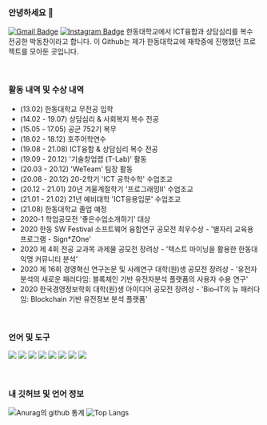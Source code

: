 ### 안녕하세요 👋 
[![Gmail Badge](https://img.shields.io/badge/Gmail-d14836?style=flat-square&logo=Gmail&logoColor=white&link=mailto:21300282@handong.edu)](mailto:21300282@handong.edu)
[![Instagram Badge](https://img.shields.io/badge/-Instagram-dd2a7b?style=flat-square&logo=instagram&logoColor=white&link=https://www.instagram.com/dongchan_isaac/)](https://www.instagram.com/dongchan_isaac/)
한동대학교에서 ICT융합과 상담심리를 복수 전공한 박동찬이라고 합니다.
이 Github는 제가 한동대학교에 재학중에 진행했던 프로젝트를 모아둔 곳입니다.

<br>

### 활동 내역 및 수상 내역
- (13.02) 한동대학교 무전공 입학
- (14.02 - 19.07) 상담심리 & 사회복지 복수 전공 
- (15.05 - 17.05) 공군 752기 복무
- (18.02 - 18.12) 호주어학연수
- (19.08 - 21.08) ICT융합 & 상담심리 복수 전공
- (19.09 - 20.12) '기술창업랩 (T-Lab)' 활동
- (20.03 - 20.12) 'WeTeam' 팀장 활동
- (20.08 - 20.12) 20-2학기 'ICT 공학수학' 수업조교
- (20.12 - 21.01) 20년 겨울계절학기 '프로그래밍Ⅱ' 수업조교
- (21.01 - 21.02) 21년 예비대학 'ICT응용입문' 수업조교
- (21.08) 한동대학교 졸업 예정
- 2020-1 학업공모전 '좋은수업소개하기' 대상
- 2020 한동 SW Festival 소프트웨어 융합연구 공모전 최우수상 - '별자리 교육용 프로그램 - Sign*ZOne'
- 2020 제 4회 전공 교과목 과제물 공모전 장려상 - '텍스트 마이닝을 활용한 한동대 익명 커뮤니티 분석'
- 2020 제 16회 경영혁신 연구논문 및 사례연구 대학(원)생 공모전 장려상 - '유전자분석의 새로운 패러다임: 블록체인 기반 유전자분석 플랫폼의 사용자 수용 연구'
- 2020 한국경영정보학회 대학(원)생 아이디어 공모전 장려상 - 'Bio–IT의 뉴 패러다임: Blockchain 기반 유전정보 분석 플랫폼'

<br>

### 언어 및 도구
<a href="#"><img src="https://img.icons8.com/color/48/000000/python.png"/></a>
<a href="#"><img src="https://img.icons8.com/ios-filled/50/000000/c-plus-plus-logo.png"/></a>
<a href="#"><img src="https://img.icons8.com/ultraviolet/40/000000/registered-trademark.png"/></a>
<a href="#"><img src="https://img.icons8.com/color/48/000000/html-5.png"/></a>
<a href="#"><img src="https://img.icons8.com/color/48/000000/css3.png"/></a>
<a href="#"><img src="https://img.icons8.com/color/48/000000/javascript.png"/></a>
<a href="#"><img src="https://img.icons8.com/fluent/50/000000/mysql-logo.png"/></a>
<a href="#"><img src="https://img.icons8.com/color/48/000000/amazon-web-services.png"/></a>

<br>

### 내 깃허브 및 언어 정보
![ Anurag의 github 통계 ](https://github-readme-stats.vercel.app/api?username=patience94&hide=prs&show_icons=true&hide_border=true&title_color=000)
![Top Langs](https://github-readme-stats.vercel.app/api/top-langs/?username=patience94&layout=compact&hide_border=true)

<!--
**patience94/patience94** is a ✨ _special_ ✨ repository because its `README.md` (this file) appears on your GitHub profile.

Here are some ideas to get you started:

- 🔭 I’m currently working on ...
- 🌱 I’m currently learning ...
- 👯 I’m looking to collaborate on ...
- 🤔 I’m looking for help with ...
- 💬 Ask me about ...
- 📫 How to reach me: ...
- 😄 Pronouns: ...
- ⚡ Fun fact: ...
-->

